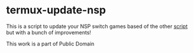 # termux-update-nsp
This is a script to update your NSP switch games based of the other [script](https://gist.github.com/Vixeliz/62bdbfa081a7716c3b71b30c101f2912) but with a bunch of improvements!

This work is a part of Public Domain
